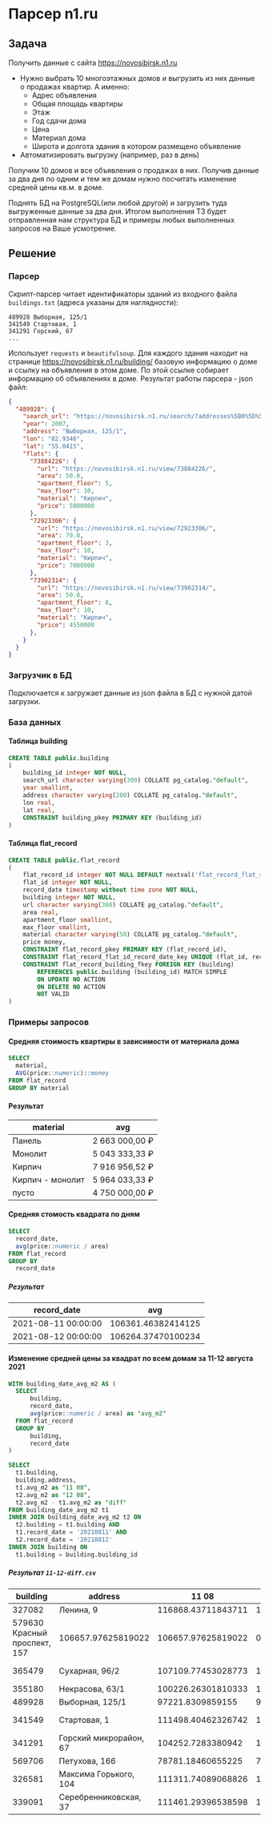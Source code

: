 # Парсер n1.ru #

## Задача ##

Получить данные с сайта https://novosibirsk.n1.ru
- Нужно выбрать 10 многоэтажных домов и выгрузить из них данные о продажах квартир. А именно:
  - Адрес объявления
  - Общая площадь квартиры
  - Этаж
  - Год сдачи дома
  - Цена
  - Материал дома
  - Широта и долгота здания в котором размещено объявление
-  Автоматизировать выгрузку (например, раз в день)

Получим 10 домов и все объявления о продажах в них. Получив данные за два дня по одним и тем же домам нужно посчитать изменение средней цены кв.м. в доме.

Поднять БД на PostgreSQL(или любой другой) и загрузить туда выгруженные данные за два дня.
Итогом выполнения ТЗ будет отправленная нам структура БД и примеры любых выполненных запросов на Ваше усмотрение.

## Решение ##

### Парсер ###

Скрипт-парсер читает идентификаторы зданий из входного файла `buildings.txt` (адреса указаны для наглядности):
```
489928 Выборная, 125/1
341549 Стартовая, 1
341291 Горский, 67
...
```

Использует `requests` и `beautifulsoup`.
Для каждого здания находит на странице https://novosibirsk.n1.ru/building/ базовую информацию о доме и ссылку на объявления в этом доме. По этой ссылке собирает информацию об объявлениях в доме.
Результат работы парсера - json файл:
  ```json
  {
    "489928": {
      "search_url": "https://novosibirsk.n1.ru/search/?addresses%5B0%5D%5Bstreet_id%5D=864292&addresses%5B0%5D%5Bhouse_number%5D=125%2F1&deal_type=sell",
      "year": 2007,
      "address": "Выборная, 125/1",
      "lon": "82.9346",
      "lat": "55.0415",
      "flats": {
        "73884226": {
          "url": "https://novosibirsk.n1.ru/view/73884226/",
          "area": 50.0,
          "apartment_floor": 5,
          "max_floor": 10,
          "material": "Кирпич",
          "price": 5000000
        },
        "72923306": {
          "url": "https://novosibirsk.n1.ru/view/72923306/",
          "area": 70.0,
          "apartment_floor": 3,
          "max_floor": 10,
          "material": "Кирпич",
          "price": 7000000
        },
        "73902314": {
          "url": "https://novosibirsk.n1.ru/view/73902314/",
          "area": 50.0,
          "apartment_floor": 8,
          "max_floor": 10,
          "material": "Кирпич",
          "price": 4550000
        },  
      }  
    }
  }  
  ```

### Загрузчик в БД ###

Подключается к загружает данные из json файла в БД с нужной датой загрузки.

### База данных ###

#### Таблица building ####

  ```sql
  CREATE TABLE public.building
  (
      building_id integer NOT NULL,
      search_url character varying(300) COLLATE pg_catalog."default",
      year smallint,
      address character varying(200) COLLATE pg_catalog."default",
      lon real,
      lat real,
      CONSTRAINT building_pkey PRIMARY KEY (building_id)
  )
  ```

#### Таблица flat_record ####

  ```sql
  CREATE TABLE public.flat_record
  (
      flat_record_id integer NOT NULL DEFAULT nextval('flat_record_flat_record_id_seq'::regclass),
      flat_id integer NOT NULL,
      record_date timestamp without time zone NOT NULL,
      building integer NOT NULL,
      url character varying(300) COLLATE pg_catalog."default",
      area real,
      apartment_floor smallint,
      max_floor smallint,
      material character varying(50) COLLATE pg_catalog."default",
      price money,
      CONSTRAINT flat_record_pkey PRIMARY KEY (flat_record_id),
      CONSTRAINT flat_record_flat_id_record_date_key UNIQUE (flat_id, record_date),
      CONSTRAINT flat_record_building_fkey FOREIGN KEY (building)
          REFERENCES public.building (building_id) MATCH SIMPLE
          ON UPDATE NO ACTION
          ON DELETE NO ACTION
          NOT VALID
  )
  ```

### Примеры запросов ###

#### Средняя стоимость квартиры в зависимости от материала дома ####

  ```sql
  SELECT
  	material,
  	AVG(price::numeric)::money
  FROM flat_record
  GROUP BY material
  ```

#### Результат ####
material | avg
---------| ---
Панель  | 2 663 000,00 ₽
Монолит | 5 043 333,33 ₽
Кирпич | 7 916 956,52 ₽
Кирпич - монолит | 5 964 033,33 ₽
пусто | 4 750 000,00 ₽

#### Средняя стомость квадрата по дням ####
  ```sql
  SELECT
  	record_date,
  	avg(price::numeric / area)
  FROM flat_record
  GROUP BY
  	record_date
  ```

##### Результат #####
record_date | avg
------------|---
2021-08-11 00:00:00 |	106361.46382414125
2021-08-12 00:00:00 |106264.37470100234

#### Изменение средней цены за квадрат по всем домам за 11-12 августа 2021 ####

  ```sql
  WITH building_date_avg_m2 AS (
  	SELECT
  		building,
  		record_date,
  		avg(price::numeric / area) as "avg_m2"
  	FROM flat_record
  	GROUP BY
  		building,
  		record_date
  )

  SELECT
  	t1.building,
  	building.address,
  	t1.avg_m2 as "11 08",
  	t2.avg_m2 as "12 08",
  	t2.avg_m2 - t1.avg_m2 as "diff"
  FROM building_date_avg_m2 t1
  INNER JOIN building_date_avg_m2 t2 ON
  	t2.building = t1.building AND
  	t1.record_date = '20210811' AND
  	t2.record_date = '20210812'
  INNER JOIN building ON
  	t1.building = building.building_id

  ```

##### Результат `11-12-diff.csv` #####

building | address | 11 08 |	12 08	| diff
---------|---------|-------|--------|-----
327082 | Ленина, 9 | 116868.43711843711 | 116398.0463980464 | -470.3907203907147
579630	Красный проспект, 157 | 106657.97625819022 | 106657.97625819022 | 0
365479 | Сухарная, 96/2 | 107109.77453028773 | 107109.77453028776 | 2.9103830456733704e-11
355180 | Некрасова, 63/1 | 100226.26301810333 | 100226.26301810333 | 0
489928 | Выборная, 125/1 | 97221.8309859155 | 97721.8309859155 | 500
341549 | Стартовая, 1 | 111498.40462326742 | 111498.40462326743 | 1.4551915228366852e-11
341291 | Горский микрорайон, 67 | 104252.7283380942 | 104252.7283380942 | 0
569706 | Петухова, 166 | 78781.18460655225 | 78781.18460655225 | 0
326581 | Максима Горького, 104 | 111311.74089068826 | 111311.74089068826 | 0
339091 | Серебренниковская, 37 | 111461.29396538598 | 111461.29396538598 | 0
